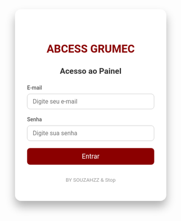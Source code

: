 <!DOCTYPE html>
<html lang="pt-br">
<head>
  <meta charset="UTF-8">
  <meta name="viewport" content="width=device-width, initial-scale=1.0">
  <title>ABCESS GRUMEC - Login</title>
  <link href="https://fonts.googleapis.com/css2?family=Roboto:wght@400;700&display=swap" rel="stylesheet">
  <style>
    * {
      box-sizing: border-box;
      margin: 0;
      padding: 0;
      font-family: 'Roboto', sans-serif;
    }

    body {
      background: linear-gradient(135deg, #8b0000, #ff4d4d);
      display: flex;
      justify-content: center;
      align-items: center;
      height: 100vh;
    }

    .login-wrapper {
      background-color: white;
      padding: 3rem 2rem;
      border-radius: 16px;
      box-shadow: 0 15px 25px rgba(0, 0, 0, 0.3);
      width: 100%;
      max-width: 400px;
      text-align: center;
    }

    .login-wrapper h1 {
      color: #8b0000;
      margin-bottom: 0.5rem;
      font-size: 1.8rem;
    }

    .login-wrapper h2 {
      text-align: center;
      margin-bottom: 1.5rem;
      color: #333;
    }

    .form-group {
      margin-bottom: 1.2rem;
      text-align: left;
    }

    .form-group label {
      display: block;
      margin-bottom: 0.5rem;
      color: #555;
      font-weight: 500;
    }

    .form-group input {
      width: 100%;
      padding: 10px 14px;
      border: 1px solid #ccc;
      border-radius: 8px;
      font-size: 1rem;
    }

    .btn-login {
      width: 100%;
      padding: 12px;
      background-color: #8b0000;
      color: white;
      border: none;
      border-radius: 8px;
      font-size: 1.1rem;
      cursor: pointer;
      transition: background 0.3s;
    }

    .btn-login:hover {
      background-color: #b30000;
    }

    .alert {
      margin-top: 1rem;
      padding: 0.8rem;
      background-color: #f8d7da;
      color: #721c24;
      border: 1px solid #f5c6cb;
      border-radius: 8px;
      display: none;
    }

    .footer {
      margin-top: 2rem;
      font-size: 0.85rem;
      color: #999;
    }
  </style>
</head>
<body>
  <div class="login-wrapper">
    <h1>ABCESS GRUMEC</h1>
    <h2>Acesso ao Painel</h2>
    <div class="form-group">
      <label for="email">E-mail</label>
      <input type="email" id="email" placeholder="Digite seu e-mail" required />
    </div>
    <div class="form-group">
      <label for="senha">Senha</label>
      <input type="password" id="senha" placeholder="Digite sua senha" required />
    </div>
    <button class="btn-login" onclick="fazerLogin()">Entrar</button>
    <div class="alert" id="mensagemErro">E-mail ou senha incorretos.</div>
    <div class="footer">BY SOUZAHZZ & Stop</div>
  </div>

  <script>
    function fazerLogin() {
      const email = document.getElementById('email').value;
      const senha = document.getElementById('senha').value;
      const alerta = document.getElementById('mensagemErro');

      if (email === 'admin@empresa.com' && senha === 'admin123') {
        alerta.style.display = 'none';
        alert('Login bem-sucedido! Redirecionando para o painel...');
        // window.location.href = '/painel.html';
      } else {
        alerta.style.display = 'block';
      }
    }
  </script>
</body>
</html>
